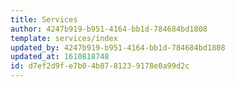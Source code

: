 ```yaml
---
title: Services
author: 4247b919-b951-4164-bb1d-784684bd1808
template: services/index
updated_by: 4247b919-b951-4164-bb1d-784684bd1808
updated_at: 1610818748
id: d7ef2d9f-e7b0-4b87-8123-9178e0a99d2c
---
```

